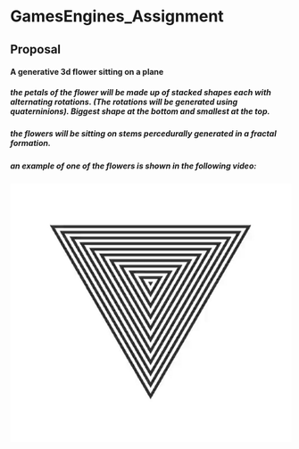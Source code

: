 # GamesEngines_Assignment

## Proposal

#### A generative 3d flower sitting on a plane

##### the petals of the flower will be made up of stacked shapes each with alternating rotations. (The rotations will be generated using quaterninions). Biggest shape at the bottom and smallest at the top. 

##### the flowers will be sitting on stems percedurally generated in a fractal formation. 

##### an example of one of the flowers is shown in the following video:

#####
[![Watch the video](https://github.com/ElaGough/GamesEngines_Assignment/blob/master/image_petal.png)](https://drive.google.com/file/d/1R1ui9iuhvWQHBZTusRA1BImRKMQl1Ysd/view?usp=sharing)